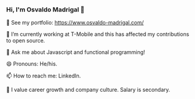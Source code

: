 ### Hi, I'm Osvaldo Madrigal 👋

💼  See my portfolio: https://www.osvaldo-madrigal.com/

🌱  I’m currently working at T-Mobile and this has affected my contributions to open source.

💬  Ask me about Javascript and functional programming!

😄  Pronouns: He/his.

📫  How to reach me: LinkedIn.

👯  I value career growth and company culture. Salary is secondary.
